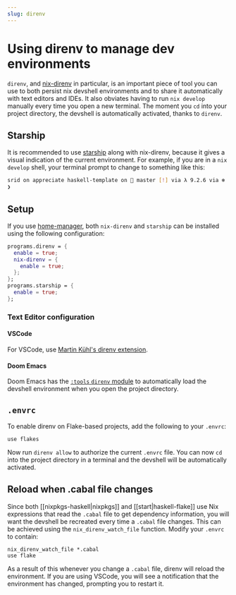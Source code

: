 ```yaml
---
slug: direnv
---
```


# Using direnv to manage dev environments

`direnv`, and [nix-direnv] in particular, is an important piece of tool you can use to both persist nix devshell environments and to share it automatically with text editors and IDEs. It also obviates having to run `nix develop` manually every time you open a new terminal. The moment you `cd` into your project directory, the devshell is automatically activated, thanks to `direnv`. 

## Starship

It is recommended to use [starship](https://starship.rs/) along with nix-direnv, because it gives a visual indication of the current environment. For example, if you are in a `nix develop` shell, your terminal prompt to change to something like this:

```sh
srid on appreciate haskell-template on  master [!] via λ 9.2.6 via ❄️  impure (ghc-shell-for-haskell-template-0.1.0.0-0-env)
❯
```

## Setup 

If you use [home-manager](https://github.com/nix-community/home-manager), both `nix-direnv` and `starship` can be installed using the following configuration:

```nix
programs.direnv = {
  enable = true;
  nix-direnv = {
    enable = true;
  };
};
programs.starship = {
  enable = true;
};
```

### Text Editor configuration

#### VSCode

For VSCode, use [Martin Kühl's direnv extension](https://marketplace.visualstudio.com/items?itemName=mkhl.direnv).

#### Doom Emacs

Doom Emacs has the [`:tools` `direnv` module](https://github.com/doomemacs/doomemacs/tree/master/modules/tools/direnv) to automatically load the devshell environment when you open the project directory.

## `.envrc`

To enable direnv on Flake-based projects, add the following to your `.envrc`:

```text
use flakes
```

Now run `direnv allow` to authorize the current `.envrc` file. You can now `cd` into the project directory in a terminal and the devshell will be automatically activated.

## Reload when .cabal file changes

Since both [[nixpkgs-haskell|nixpkgs]] and [[start|haskell-flake]] use Nix expressions that read the `.cabal` file to get dependency information, you will want the devshell be recreated every time a `.cabal` file changes. This can be achieved using the `nix_direnv_watch_file` function. Modify your `.envrc` to contain:

```text
nix_direnv_watch_file *.cabal
use flake
```

As a result of this whenever you change a `.cabal` file, direnv will reload the environment. If you are using VSCode, you will see a notification that the environment has changed, prompting you to restart it.

[nix-direnv]: https://github.com/nix-community/nix-direnv